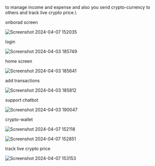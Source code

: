 to manage income and expense and also you send crypto-currency to others and track live crypto price.\

onborad screen

![Screenshot 2024-04-07 152035](https://github.com/janaj0hn/Money-Management-App/assets/125790938/0286fdf4-7e0d-410f-88b6-cfbb38f8d123)

login

![Screenshot 2024-04-03 185749](https://github.com/janaj0hn/Money-Management-App/assets/125790938/9bf40bf3-9335-4c5b-814c-d106cc1e5db8)

home screen

![Screenshot 2024-04-03 185641](https://github.com/janaj0hn/Money-Management-App/assets/125790938/0ab72d02-e5ad-4abb-b8f9-7e93cca7d675)

add transactions

![Screenshot 2024-04-03 185812](https://github.com/janaj0hn/Money-Management-App/assets/125790938/8887b022-407b-43d3-b2ef-94a7a7c33dc8)

support chatbot

![Screenshot 2024-04-03 190047](https://github.com/janaj0hn/Money-Management-App/assets/125790938/5f77865f-2868-4b41-9f53-3e910d1d0cbc)

crypto-wallet

![Screenshot 2024-04-07 152118](https://github.com/janaj0hn/Money-Management-App/assets/125790938/ee4820ef-20b6-457e-854f-a327bb632dca)  

![Screenshot 2024-04-07 152851](https://github.com/janaj0hn/Money-Management-App/assets/125790938/282cecb2-d46a-4343-9e18-d095e3f48347)

track live crypto price

![Screenshot 2024-04-07 153153](https://github.com/janaj0hn/Money-Management-App/assets/125790938/6eaffa3a-55bd-46dc-8db4-ca0f53f7bd02)
